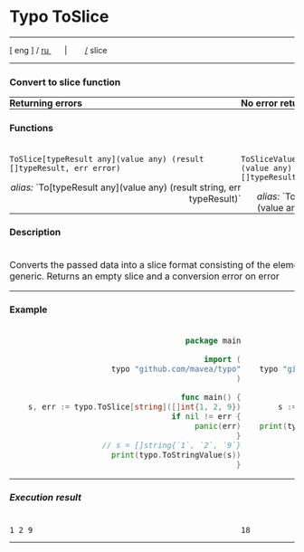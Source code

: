 # Typo ToSlice

---

[ eng ] / [ ru ](..%2Fru%2Fslice.md)
&nbsp;&nbsp;&nbsp;&nbsp;&nbsp;&nbsp;|&nbsp;&nbsp;&nbsp;&nbsp;&nbsp;&nbsp;&nbsp;&nbsp;[/](..%2F..%2FREADME.md) slice

---

<style>
table {
    padding: 0;
    margin: 0;
}
td {
    padding: 0;
    vertical-align: top;
}
th {
    vertical-align: top;
    text-align: left;
    padding: 0;
}
tr {
    padding: 0;
    margin: 0;
}
td div {
    text-align: right;
}
</style>



### Convert to slice function

<table>
    <tr>
        <th>Returning errors</th>
        <th>No error return</th>
    </tr>
    <tr>
        <th colspan="2">

#### Functions
</th>
    </tr>
    <tr>
        <td>

`ToSlice[typeResult any](value any) (result []typeResult, err error)`
<div><i>alias:</i> `To[typeResult any](value any) (result string, err typeResult)` </div>
</td>
        <td>

`ToSliceValue[typeResult any](value any) (result []typeResult)`
<div><i>alias:</i> `ToValue[typeResult any](value any) (result typeResult)` </div>
</td>
    </tr>
    <tr>
        <th colspan="2">

#### Description
</th>
    </tr>
    <tr>
        <td colspan="2">

Converts the passed data into a slice format consisting of the elements passed in the generic. Returns an empty
slice and a conversion error on error
</td>
    </tr>
    <tr>
        <th colspan="2">

#### Example
</th>
    </tr>
    <tr>
        <td>

```go
package main

import (
    typo "github.com/mavea/typo"
)

func main() {
    s, err := typo.ToSlice[string]([]int{1, 2, 9})
    if nil != err {
        panic(err)
    }
    // s = []string{`1`, `2`, `9`}
    print(typo.ToStringValue(s))
}
```
</td>
        <td>

```go
package main

import (
    typo "github.com/mavea/typo"
)

func main() {
    s := ToSlice[int8](`18`)
    // s = []int8{18}
    print(typo.ToStringValue(s))
}
```
</td>
    </tr>
    <tr>
        <th colspan="2">

##### Execution result
</th>
    </tr>
    <tr>
        <td>

```
1 2 9
```
</td>
        <td>

```
18
```
</td>
    </tr>
</table>